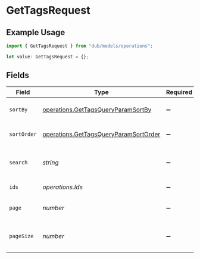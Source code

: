# GetTagsRequest

## Example Usage

```typescript
import { GetTagsRequest } from "dub/models/operations";

let value: GetTagsRequest = {};
```

## Fields

| Field                                                                                          | Type                                                                                           | Required                                                                                       | Description                                                                                    | Example                                                                                        |
| ---------------------------------------------------------------------------------------------- | ---------------------------------------------------------------------------------------------- | ---------------------------------------------------------------------------------------------- | ---------------------------------------------------------------------------------------------- | ---------------------------------------------------------------------------------------------- |
| `sortBy`                                                                                       | [operations.GetTagsQueryParamSortBy](../../models/operations/gettagsqueryparamsortby.md)       | :heavy_minus_sign:                                                                             | The field to sort the tags by.                                                                 |                                                                                                |
| `sortOrder`                                                                                    | [operations.GetTagsQueryParamSortOrder](../../models/operations/gettagsqueryparamsortorder.md) | :heavy_minus_sign:                                                                             | The order to sort the tags by.                                                                 |                                                                                                |
| `search`                                                                                       | *string*                                                                                       | :heavy_minus_sign:                                                                             | The search term to filter the tags by.                                                         |                                                                                                |
| `ids`                                                                                          | *operations.Ids*                                                                               | :heavy_minus_sign:                                                                             | IDs of tags to filter by.                                                                      |                                                                                                |
| `page`                                                                                         | *number*                                                                                       | :heavy_minus_sign:                                                                             | The page number for pagination.                                                                | 1                                                                                              |
| `pageSize`                                                                                     | *number*                                                                                       | :heavy_minus_sign:                                                                             | The number of items per page.                                                                  | 50                                                                                             |